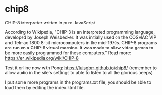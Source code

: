 # chip8
CHIP-8 interpreter written in pure JavaScript.

According to Wikipedia, "CHIP-8 is an interpreted programming language, developed by Joseph Weisbecker. It was initially used on the COSMAC VIP and Telmac 1800 8-bit microcomputers in the mid-1970s. CHIP-8 programs are run on a CHIP-8 virtual machine. It was made to allow video games to be more easily programmed for these computers." Read more: https://en.wikipedia.org/wiki/CHIP-8

Test it online now with Pong: https://luisgbm.github.io/chip8/
(remember to allow audio in the site's settings to able to listen to all the glorious beeps)

I put some more programs in the programs.txt file, you should be able to load them by editing the index.html file.
